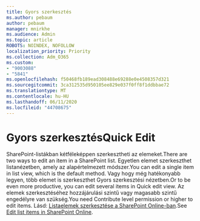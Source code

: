 ```yaml
---
title: Gyors szerkesztés
ms.author: pebaum
author: pebaum
manager: mnirkhe
ms.audience: Admin
ms.topic: article
ROBOTS: NOINDEX, NOFOLLOW
localization_priority: Priority
ms.collection: Adm_O365
ms.custom:
- "9003088"
- "5841"
ms.openlocfilehash: f50468fb189ead308488e69288e0e4508357d321
ms.sourcegitcommit: 3ca312535d950105ee829e037f0ff8f1ddbbae72
ms.translationtype: MT
ms.contentlocale: hu-HU
ms.lasthandoff: 06/11/2020
ms.locfileid: "44708675"
---
```

# <a name="quick-edit"></a><span data-ttu-id="79e3e-102">Gyors szerkesztés</span><span class="sxs-lookup"><span data-stu-id="79e3e-102">Quick Edit</span></span>

<span data-ttu-id="79e3e-103">SharePoint-listákban kétféleképpen szerkesztheti az elemeket.</span><span class="sxs-lookup"><span data-stu-id="79e3e-103">There are two ways to edit an item in a SharePoint list.</span></span> <span data-ttu-id="79e3e-104">Egyetlen elemet szerkeszthet listanézetben, amely az alapértelmezett módszer.</span><span class="sxs-lookup"><span data-stu-id="79e3e-104">You can edit a single item in list view, which is the default method.</span></span> <span data-ttu-id="79e3e-105">Vagy hogy még hatékonyabb legyen, több elemet is szerkeszthet Gyors szerkesztési nézetben.</span><span class="sxs-lookup"><span data-stu-id="79e3e-105">Or to be even more productive, you can edit several items in Quick edit view.</span></span> <span data-ttu-id="79e3e-106">Az elemek szerkesztéséhez hozzájárulási szintű vagy magasabb szintű engedélyre van szükség.</span><span class="sxs-lookup"><span data-stu-id="79e3e-106">You need Contribute level permission or higher to edit items.</span></span> <span data-ttu-id="79e3e-107">Lásd: [Listaelemek szerkesztése a SharePoint Online-ban](https://support.microsoft.com/office/dac1a1c3-a80b-4082-ba57-715cf613d0f7).</span><span class="sxs-lookup"><span data-stu-id="79e3e-107">See [Edit list items in SharePoint Online](https://support.microsoft.com/office/dac1a1c3-a80b-4082-ba57-715cf613d0f7).</span></span>
